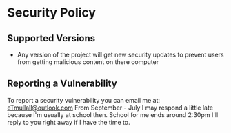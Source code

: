 # Security Policy

## Supported Versions

* Any version of the project will get new security updates to prevent users from getting malicious content on there computer

## Reporting a Vulnerability

To report a security vulnerability you can email me at: [eTmullall@outlook.com](mailto:eTmullall@outlook.com)
From September - July I may respond a little late because I'm usually at school then. School for me ends around 2:30pm 
I'll reply to you right away if I have the time to.

